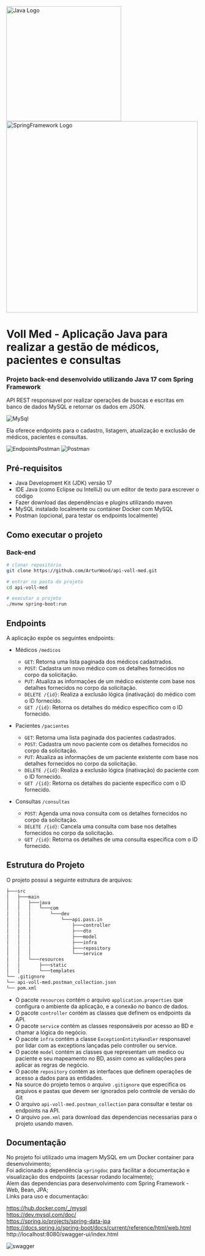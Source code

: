 <img src="https://github.com/ArturWood/games-list/assets/111249818/434c56b3-9dc9-412a-91f7-2edc3f389c14" width=300px alt="Java Logo" />
<img src="https://github.com/ArturWood/games-list/assets/111249818/d8539fd2-938e-4126-b3d4-7236a1ffdbef" width=500px alt="SpringFramework Logo" />

# Voll Med - Aplicação Java para realizar a gestão de médicos, pacientes e consultas

### Projeto back-end desenvolvido utilizando Java 17 com Spring Framework

API REST responsavel por realizar operações de buscas e escritas em banco de dados MySQL e retornar os dados em JSON.

![MySql](https://github.com/ArturWood/api-voll-med/assets/111249818/6f568616-c9c9-4e4a-99f1-6f505d586faa)

Ela oferece endpoints para o cadastro, listagem, atualização e exclusão de médicos, pacientes e consultas.

![EndpointsPostman](https://github.com/ArturWood/api-voll-med/assets/111249818/8385e596-6c94-4c50-b504-46e587db23d7)
![Postman](https://github.com/ArturWood/api-voll-med/assets/111249818/444e1910-f993-4964-a70a-0e3a0a436ae6)

## Pré-requisitos

- Java Development Kit (JDK) versão 17
- IDE Java (como Eclipse ou IntelliJ) ou um editor de texto para escrever o código
- Fazer download das dependências e plugins utilizando maven
- MySQL instalado localmente ou container Docker com MySQL
- Postman (opcional, para testar os endpoints localmente)

## Como executar o projeto

### Back-end

```bash
# clonar repositório
git clone https://github.com/ArturWood/api-voll-med.git

# entrar na pasta do projeto
cd api-voll-med

# executar o projeto
./mvnw spring-boot:run
```

## Endpoints

A aplicação expõe os seguintes endpoints:

- Médicos `/medicos`
  - `GET`: Retorna uma lista paginada dos médicos cadastrados.
  - `POST`: Cadastra um novo médico com os detalhes fornecidos no corpo da solicitação.
  - `PUT`: Atualiza as informações de um médico existente com base nos detalhes fornecidos no corpo da solicitação.
  - `DELETE /{id}`: Realiza a exclusão lógica (inativação) do médico com o ID fornecido.
  - `GET /{id}`: Retorna os detalhes do médico específico com o ID fornecido.

- Pacientes `/pacientes`
  - `GET`: Retorna uma lista paginada dos pacientes cadastrados.
  - `POST`: Cadastra um novo paciente com os detalhes fornecidos no corpo da solicitação.
  - `PUT`: Atualiza as informações de um paciente existente com base nos detalhes fornecidos no corpo da solicitação.
  - `DELETE /{id}`: Realiza a exclusão lógica (inativação) do paciente com o ID fornecido.
  - `GET /{id}`: Retorna os detalhes do paciente específico com o ID fornecido.

- Consultas `/consultas`
  - `POST`: Agenda uma nova consulta com os detalhes fornecidos no corpo da solicitação.
  - `DELETE /{id}`: Cancela uma consulta com base nos detalhes fornecidos no corpo da solicitação.
  - `GET /{id}`: Retorna os detalhes de uma consulta específica com o ID fornecido.

## Estrutura do Projeto

O projeto possui a seguinte estrutura de arquivos:

```bash
├───src                                          
│   ├───main                                     
│   │   ├───java                                 
│   │   │   └───com                              
│   │   │       └───dev
│   │   │           └───api.pass.in
│   │   │               ├───controller
│   │   │               ├───dto
│   │   │               ├───model
│   │   │               ├───infra
│   │   │               ├───repository
│   │   │               └───service
│   │   └───resources
│   │       ├───static
│   │       └───templates
└── .gitignore
└── api-voll-med.postman_collection.json
└── pom.xml
```

- O pacote `resources` contém o arquivo `application.properties` que configura o ambiente da aplicação, e a conexão no banco de dados.
- O pacote `controller` contém as classes que definem os endpoints da API.
- O pacote `service` contém as classes responsáveis por acesso ao BD e chamar a lógica do negócio.
- O pacote `infra` contém a classe `ExceptionEntityHandler` responsavel por lidar com as exceptions lançadas pelo controller ou service.
- O pacote `model` contém as classes que representam um medico ou paciente e seu mapeamento no BD, assim como as validações para aplicar as regras de negócio.
- O pacote `repository` contém as interfaces que definem operações de acesso a dados para as entidades.
- Na source do projeto temos o arquivo `.gitignore` que especifica os arquivos e pastas que devem ser ignorados pelo controle de versão do Git
- O arquivo `api-voll-med.postman_collection` para consultar e testar os endpoints na API.
- O arquivo `pom.xml` para download das dependencias necessarias para o projeto usando maven.

## Documentação

No projeto foi utilizado uma imagem MySQL em um Docker container para desenvolvimento;<br>
Foi adicionado a dependência `springdoc` para facilitar a documentação e visualização dos endpoints (acessar rodando localmente);<br>
Alem das dependencias para desenvolvimento com Spring Framework - Web, Bean, JPA;<br>
Links para uso e documentação:

https://hub.docker.com/_/mysql<br>
https://dev.mysql.com/doc/<br>
https://spring.io/projects/spring-data-jpa<br>
https://docs.spring.io/spring-boot/docs/current/reference/html/web.html<br>
http://localhost:8080/swagger-ui/index.html

![swagger](https://github.com/ArturWood/api-voll-med/assets/111249818/d4b6bf85-79c4-499a-886c-e5ee2b309f45)
